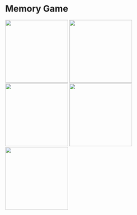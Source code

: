 # Memory Game

<img src="https://github.com/PavanKumarPatruni/Memory-Game/blob/master/demo/demo_image_1.png?raw=true" width="200">

<img src="https://github.com/PavanKumarPatruni/Memory-Game/blob/master/demo/demo_image_2.png?raw=true" width="200">

<img src="https://github.com/PavanKumarPatruni/Memory-Game/blob/master/demo/demo_image_3.png?raw=true" width="200">

<img src="https://github.com/PavanKumarPatruni/Memory-Game/blob/master/demo/demo_image_4.png?raw=true" width="200">

<img src="https://github.com/PavanKumarPatruni/Memory-Game/blob/master/demo/demo_image_5.png?raw=true" width="200">
